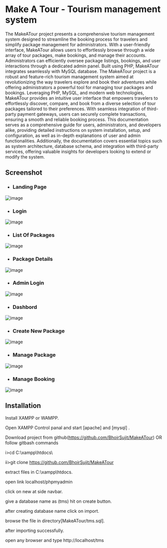 # Make A Tour - Tourism management system
The MakeATour project presents a comprehensive tourism management system designed to streamline the booking process for travelers and simplify package management for administrators. With a user-friendly interface, MakeATour allows users to effortlessly browse through a wide array of tour packages, make bookings, and manage their accounts. Administrators can efficiently oversee package listings, bookings, and user interactions through a dedicated admin panel. Built using PHP, MakeATour integrates seamlessly with MySQL database.
The MakeATour project is a robust and feature-rich tourism management system aimed at revolutionizing the way travelers explore and book their adventures while offering administrators a powerful tool for managing tour packages and bookings. Leveraging PHP, MySQL, and modern web technologies, MakeATour provides an intuitive user interface that empowers travelers to effortlessly discover, compare, and book from a diverse selection of tour packages tailored to their preferences. With seamless integration of third-party payment gateways, users can securely complete transactions, ensuring a smooth and reliable booking process.
This documentation serves as a comprehensive guide for users, administrators, and developers alike, providing detailed instructions on system installation, setup, and configuration, as well as in-depth explanations of user and admin functionalities. Additionally, the documentation covers essential topics such as system architecture, database schema, and integration with third-party services, offering valuable insights for developers looking to extend or modify the system.


## Screenshot 
- ### Landing Page
![image](https://github.com/BhoirSujit/MakeATour/assets/92661835/8b70e3fc-10de-49a1-8412-71b4554eb0b8)

- ### Login
![image](https://github.com/BhoirSujit/MakeATour/assets/92661835/88cbcb4e-a1b9-404f-8053-40e76e52d2fc)

- ### List Of Packages
![image](https://github.com/BhoirSujit/MakeATour/assets/92661835/b04092f2-b84a-4484-b133-c7c21f700c43)

- ### Package Details
![image](https://github.com/BhoirSujit/MakeATour/assets/92661835/fee42d39-5ded-4f8e-b5ed-3e05511ba86d)

- ### Admin Login
![image](https://github.com/BhoirSujit/MakeATour/assets/92661835/b7085ce6-e0e6-454d-8ba0-d34f4610cf3e)

- ### Dashbord
![image](https://github.com/BhoirSujit/MakeATour/assets/92661835/f66b20b2-c9d5-40f2-9613-c8ef1c79a8f4)

- ### Create New Package
![image](https://github.com/BhoirSujit/MakeATour/assets/92661835/330af1df-00f2-4fbe-9d63-5a238d746ed1)

- ### Manage Package
![image](https://github.com/BhoirSujit/MakeATour/assets/92661835/3b3ebf78-48fc-4768-9ff4-91e73c7a3f28)

- ### Manage Booking
![image](https://github.com/BhoirSujit/MakeATour/assets/92661835/057ba6c8-2c96-4a98-ab46-4f216dab281e)







## Installation
Install XAMPP or WAMPP.

Open XAMPP Control panal and start [apache] and [mysql] .

Download project from github(https://github.com/BhoirSujit/MakeATour)
OR follow gitbash commands

i>cd C:\xampp\htdocs\

ii>git clone https://github.com/BhoirSujit/MakeATour

extract files in C:\xampp\htdocs.

open link localhost/phpmyadmin

click on new at side navbar.

give a database name as (tms) hit on create button.

after creating database name click on import.

browse the file in directory[MakeATour/tms.sql].

after importing successfully.

open any browser and type http://localhost/tms


